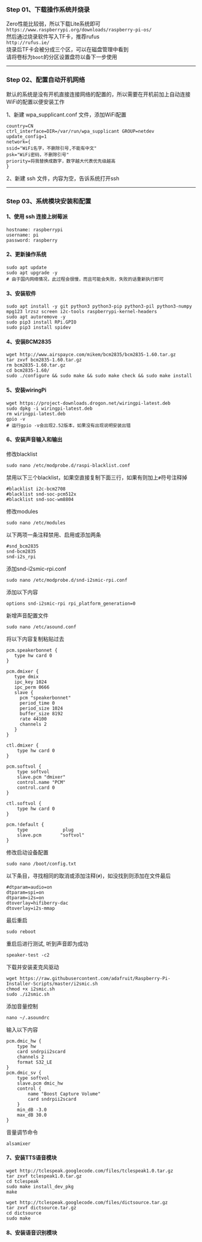 ### Step 01、下载操作系统并烧录
Zero性能比较弱，所以下载Lite系统即可 <br>
`https://www.raspberrypi.org/downloads/raspberry-pi-os/` <br>
然后通过烧录软件写入TF卡，推荐rufus<br>
`http://rufus.ie/`<br>
烧录后TF卡会被分成三个区，可以在磁盘管理中看到<br>
请将卷标为`boot`的分区设置盘符以备下一步使用<br>

---

### Step 02、配置自动开机网络
默认的系统是没有开机直接连接网络的配置的，所以需要在开机前加上自动连接WiFi的配置以便安装工作 <br>

1、新建 wpa_supplicant.conf 文件，添加WiFi配置<br>
```
country=CN
ctrl_interface=DIR=/var/run/wpa_supplicant GROUP=netdev
update_config=1
network={
ssid="WiFi名字，不删除引号,不能有中文"
psk="WiFi密码，不删除引号"
priority=将我替换成数字，数字越大代表优先级越高
}
```
2、新建 ssh 文件，内容为空，告诉系统打开ssh<br>

---

### Step 03、系统模块安装和配置
#### 1、使用 ssh 连接上树莓派
```
hostname: raspberrypi
username: pi
password: raspberry
```
#### 2、更新操作系统
```
sudo apt update
sudo apt upgrade -y
# 由于国内网络情况，此过程会很慢，而且可能会失败，失败的话重新执行即可
```
#### 3、安装软件
```
sudo apt install -y git python3 python3-pip python3-pil python3-numpy mpg123 lrzsz screen i2c-tools raspberrypi-kernel-headers
sudo apt autoremove -y
sudo pip3 install RPi.GPIO
sudo pip3 install spidev
```
#### 4、安装BCM2835
```
wget http://www.airspayce.com/mikem/bcm2835/bcm2835-1.60.tar.gz
tar zxvf bcm2835-1.60.tar.gz 
rm bcm2835-1.60.tar.gz 
cd bcm2835-1.60/
sudo ./configure && sudo make && sudo make check && sudo make install
```
#### 5、安装wiringPi
```
wget https://project-downloads.drogon.net/wiringpi-latest.deb
sudo dpkg -i wiringpi-latest.deb
rm wiringpi-latest.deb
gpio -v
# 运行gpio -v会出现2.52版本，如果没有出现说明安装出错
```
#### 6、安装声音输入和输出
修改blacklist
```
sudo nano /etc/modprobe.d/raspi-blacklist.conf
```
禁用以下三个blacklist，如果空直接复制下面三行，如果有则加上`#`符号注释掉
```
#blacklist i2c-bcm2708
#blacklist snd-soc-pcm512x
#blacklist snd-soc-wm8804
```
修改modules
```
sudo nano /etc/modules
```
以下两项一条注释禁用、启用或添加两条
```
#snd_bcm2835
snd-bcm2835
snd-i2s_rpi
```
添加snd-i2smic-rpi.conf
```
sudo nano /etc/modprobe.d/snd-i2smic-rpi.conf
```
添加以下内容
```
options snd-i2smic-rpi rpi_platform_generation=0
```
新增声音配置文件
```
sudo nano /etc/asound.conf
```
将以下内容复制粘贴过去
```
pcm.speakerbonnet {
   type hw card 0
}
 
pcm.dmixer {
   type dmix
   ipc_key 1024
   ipc_perm 0666
   slave {
     pcm "speakerbonnet"
     period_time 0
     period_size 1024
     buffer_size 8192
     rate 44100
     channels 2
   }
}
 
ctl.dmixer {
    type hw card 0
}
 
pcm.softvol {
    type softvol
    slave.pcm "dmixer"
    control.name "PCM"
    control.card 0
}
 
ctl.softvol {
    type hw card 0
}
 
pcm.!default {
    type             plug
    slave.pcm       "softvol"
}
```
修改启动设备配置
```
sudo nano /boot/config.txt
```
以下条目，寻找相同的取消或添加注释(`#`)，如没找到则添加在文件最后
```
#dtparam=audio=on
dtparam=spi=on
dtparam=i2s=on
dtoverlay=hifiberry-dac
dtoverlay=i2s-mmap
```
最后重启
```
sudo reboot
```
重启后进行测试, 听到声音即为成功
```
speaker-test -c2
```
下载并安装麦克风驱动
```
wget https://raw.githubusercontent.com/adafruit/Raspberry-Pi-Installer-Scripts/master/i2smic.sh
chmod +x i2smic.sh
sudo ./i2smic.sh
```
添加音量控制
```
nano ~/.asoundrc
```
输入以下内容
```
pcm.dmic_hw {
	type hw
	card sndrpii2scard
	channels 2
	format S32_LE
}
pcm.dmic_sv {
	type softvol
	slave.pcm dmic_hw
	control {
		name "Boost Capture Volume"
		card sndrpii2scard
	}
	min_dB -3.0
	max_dB 30.0
}
```
音量调节命令
```
alsamixer
```
#### 7、安装TTS语音模块
```
wget http://tclespeak.googlecode.com/files/tclespeak1.0.tar.gz
tar zxvf tclespeak1.0.tar.gz
cd tclespeak
sudo make install_dev_pkg
make

wget http://tclespeak.googlecode.com/files/dictsource.tar.gz
tar zxvf dictsource.tar.gz
cd dictsource
sudo make
```

#### 8、安装语音识别模块

